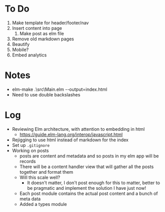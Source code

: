 # To Do

1. Make template for header/footer/nav
1. Insert content into page
    1. Make post as elm file
1. Remove old markdown pages
1. Beautify
1. Mobile?
1. Embed analytics

# Notes

* elm-make .\src\Main.elm --output=index.html
* Need to use double backslashes

# Log

* Reviewing Elm architecture, with attention to embedding in html
    * https://guide.elm-lang.org/interop/javascript.html
* Rejigging to use html instead of markdown for the index
* Set up `.gitignore`
* Working on posts
    * posts are content and metadata and so posts in my elm app will be records
    * There will be a content handler view that will gather all the posts together and format them
    * Will this scale well?
        * It doesn't matter, I don't post enough for this to matter, better to be pragmatic and implement the solution I have just now!
    * Each post module contains the actual post content and a bunch of meta data
    * Added a types module
